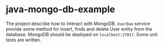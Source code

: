 # java-mongo-db-example
The project describe how to interact with MongoDB. `UserDao` service provide some method for insert,
finds and delete User entity from the database. MongoDB should be deployed on `localhost:27017`.
Some unit tests are written.
